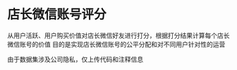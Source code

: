 # 店长微信账号评分

从用户活跃、用户购买价值对店长微信好友进行打分，根据打分结果计算每个店长微信账号的价值
目的是实现店长微信账号的公平分配和对不同用户针对性的运营

由于数据集涉及公司隐私，仅上传代码和注释信息
